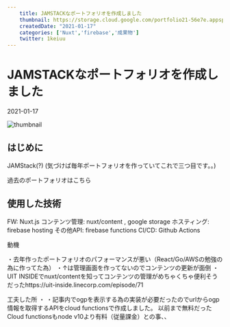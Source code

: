 ```yaml
---
    title: JAMSTACKなポートフォリオを作成しました
    thumbnail: https://storage.cloud.google.com/portfolio21-56e7e.appspot.com/ogp/files/article-1.png?authuser=1
    createdDate: "2021-01-17"
    categories: ['Nuxt','firebase','成果物']
    twitter: 1keiuu
---
```

# JAMSTACKなポートフォリオを作成しました

<div class="info">
    <div class="info__inner">
        <chip-group :chips="[{text:'Nuxt', color:'grey'},{text:'firebase', color:'grey'},{text:'成果物', color:'grey'}]"></chip-group>
        <div class="created-date">
            <Icon iconName="calendar"></Icon>
            <p>2021-01-17</p>
        </div>
    </div>
    <div class="reading-time --sp">
        <Icon  iconName="clock"></Icon>
        <p id="readingTimeSp"></p>
    </div>
</div>
<img src="https://storage.cloud.google.com/portfolio21-56e7e.appspot.com/ogp/files/article-1.png?authuser=1" class="thumbnail" alt="thumbnail" >

## はじめに
JAMStack(?)
(気づけば毎年ポートフォリオを作っていてこれで三つ目です。。)

過去のポートフォリオはこちら
<OgpCard url="https://portfolio21-56e7e.web.app/products/1"></OgpCard>

<OgpCard url="https://portfolio21-56e7e.web.app/products/5"></OgpCard>


## 使用した技術
FW: Nuxt.js
コンテンツ管理: nuxt/content , google storage
ホスティング: firebase hosting
その他API: firebase functions
CI/CD: Github Actions

動機

・去年作ったポートフォリオのパフォーマンスが悪い（React/Go/AWSの勉強の為に作ってた為）
・↑は管理画面を作ってないのでコンテンツの更新が面倒
・UIT INSIDEでnuxt/contentを知ってコンテンツの管理がめちゃくちゃ便利そうだったhttps://uit-inside.linecorp.com/episode/71

工夫した所
・
・記事内でogpを表示する為の実装が必要だったのでurlからogp情報を取得するAPIをcloud functionsで作成しました。
以前まで無料だったCloud functionsもnode v10より有料（従量課金）との事、、